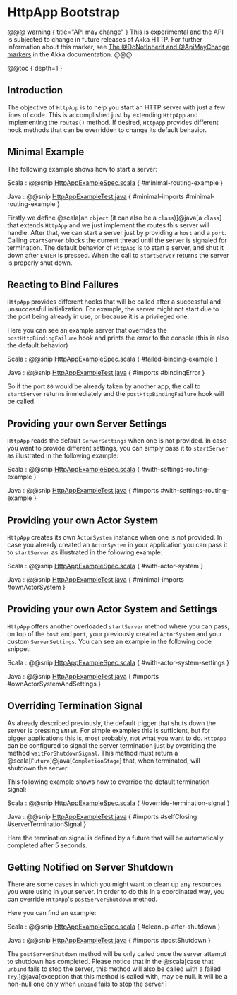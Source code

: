 # HttpApp Bootstrap

@@@ warning { title="API may change" }
This is experimental and the API is subjected to change in future releases of Akka HTTP.
For further information about this marker, see [The @DoNotInherit and @ApiMayChange markers](http://doc.akka.io/docs/akka/current/common/binary-compatibility-rules.html#The_@DoNotInherit_and_@ApiMayChange_markers)
in the Akka documentation.
@@@

@@toc { depth=1 }

## Introduction

The objective of `HttpApp` is to help you start an HTTP server with just a few lines of code.
This is accomplished just by extending `HttpApp` and implementing the `routes()` method.
If desired, `HttpApp` provides different hook methods that can be overridden to change its default behavior.

## Minimal Example

The following example shows how to start a server:

Scala
:   @@snip [HttpAppExampleSpec.scala](../../../../../test/scala/docs/http/scaladsl/HttpAppExampleSpec.scala) { #minimal-routing-example }

Java
:   @@snip [HttpAppExampleTest.java](../../../../../test/java/docs/http/javadsl/server/HttpAppExampleTest.java) { #minimal-imports #minimal-routing-example }

Firstly we define @scala[an `object` (it can also be a `class`)]@java[a `class`] that extends `HttpApp` and we just implement the routes this server will handle.
After that, we can start a server just by providing a `host` and a `port`. Calling `startServer` blocks the current thread until the server is signaled for termination.
The default behavior of `HttpApp` is to start a server, and shut it down after `ENTER` is pressed. When the call to `startServer` returns the server is properly shut down.

## Reacting to Bind Failures

`HttpApp` provides different hooks that will be called after a successful and unsuccessful initialization. For example, the server
might not start due to the port being already in use, or because it is a privileged one.

Here you can see an example server that overrides the `postHttpBindingFailure` hook and prints the error to the console (this is also the default behavior)

Scala
:   @@snip [HttpAppExampleSpec.scala](../../../../../test/scala/docs/http/scaladsl/HttpAppExampleSpec.scala) { #failed-binding-example }

Java
:   @@snip [HttpAppExampleTest.java](../../../../../test/java/docs/http/javadsl/server/HttpAppExampleTest.java) { #imports #bindingError }

So if the port `80` would be already taken by another app, the call to `startServer` returns immediately and the `postHttpBindingFailure` hook will be called.

## Providing your own Server Settings

`HttpApp` reads the default `ServerSettings` when one is not provided.
In case you want to provide different settings, you can simply pass it to `startServer` as illustrated in the following example:

Scala
:   @@snip [HttpAppExampleSpec.scala](../../../../../test/scala/docs/http/scaladsl/HttpAppExampleSpec.scala) { #with-settings-routing-example }

Java
:   @@snip [HttpAppExampleTest.java](../../../../../test/java/docs/http/javadsl/server/HttpAppExampleTest.java) { #imports #with-settings-routing-example }

## Providing your own Actor System

`HttpApp` creates its own `ActorSystem` instance when one is not provided.
In case you already created an `ActorSystem` in your application you can
pass it to `startServer` as illustrated in the following example:

Scala
:   @@snip [HttpAppExampleSpec.scala](../../../../../test/scala/docs/http/scaladsl/HttpAppExampleSpec.scala) { #with-actor-system }

Java
:   @@snip [HttpAppExampleTest.java](../../../../../test/java/docs/http/javadsl/server/HttpAppExampleTest.java) { #minimal-imports #ownActorSystem }

## Providing your own Actor System and Settings

`HttpApp` offers another overloaded `startServer` method where you can pass, on top of the `host` and `port`,
your previously created `ActorSystem` and your custom `ServerSettings`.
You can see an example in the following code snippet:

Scala
:   @@snip [HttpAppExampleSpec.scala](../../../../../test/scala/docs/http/scaladsl/HttpAppExampleSpec.scala) { #with-actor-system-settings }

Java
:   @@snip [HttpAppExampleTest.java](../../../../../test/java/docs/http/javadsl/server/HttpAppExampleTest.java) { #imports #ownActorSystemAndSettings }

## Overriding Termination Signal

As already described previously, the default trigger that shuts down the server is pressing `ENTER`.
For simple examples this is sufficient, but for bigger applications this is, most probably, not what you want to do.
`HttpApp` can be configured to signal the server termination just by overriding the method `waitForShutdownSignal`.
This method must return a @scala[`Future`]@java[`CompletionStage`] that, when terminated, will shutdown the server.

This following example shows how to override the default termination signal:

Scala
:   @@snip [HttpAppExampleSpec.scala](../../../../../test/scala/docs/http/scaladsl/HttpAppExampleSpec.scala) { #override-termination-signal }

Java
:   @@snip [HttpAppExampleTest.java](../../../../../test/java/docs/http/javadsl/server/HttpAppExampleTest.java) { #imports #selfClosing #serverTerminationSignal }

Here the termination signal is defined by a future that will be automatically completed after 5 seconds. 

## Getting Notified on Server Shutdown

There are some cases in which you might want to clean up any resources you were using in your server. In order to do this
in a coordinated way, you can override `HttpApp`'s `postServerShutdown` method.

Here you can find an example:

Scala
:   @@snip [HttpAppExampleSpec.scala](../../../../../test/scala/docs/http/scaladsl/HttpAppExampleSpec.scala) { #cleanup-after-shutdown }

Java
:   @@snip [HttpAppExampleTest.java](../../../../../test/java/docs/http/javadsl/server/HttpAppExampleTest.java) { #imports #postShutdown }

The `postServerShutdown` method will be only called once the server attempt to shutdown has completed. Please notice that in
the @scala[case that `unbind` fails to stop the server, this method will also be called with a failed `Try`.]@java[exception that this method is called with, may be null. It will be a non-null one only when `unbind` fails to stop the server.]
